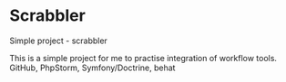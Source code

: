 # Scrabbler
Simple project - scrabbler

This is a simple project for me to practise integration of workflow tools.
GitHub, PhpStorm, Symfony/Doctrine, behat 
